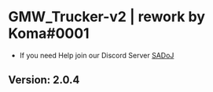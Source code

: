 # GMW_Trucker-v2 | rework by Koma#0001

* If you need Help join our Discord Server [SADoJ](https://discord.gg/UjSZkKFC78)

## Version: 2.0.4
